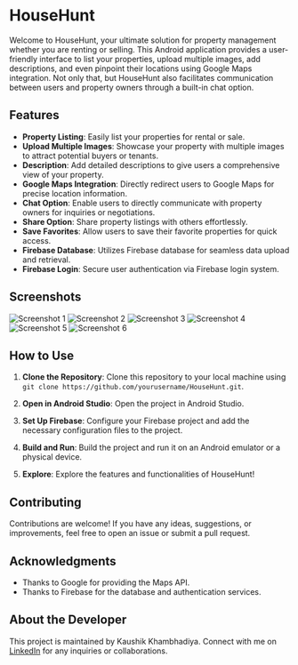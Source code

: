 # HouseHunt

Welcome to HouseHunt, your ultimate solution for property management whether you are renting or selling. This Android application provides a user-friendly interface to list your properties, upload multiple images, add descriptions, and even pinpoint their locations using Google Maps integration. Not only that, but HouseHunt also facilitates communication between users and property owners through a built-in chat option.

## Features

- **Property Listing**: Easily list your properties for rental or sale.
- **Upload Multiple Images**: Showcase your property with multiple images to attract potential buyers or tenants.
- **Description**: Add detailed descriptions to give users a comprehensive view of your property.
- **Google Maps Integration**: Directly redirect users to Google Maps for precise location information.
- **Chat Option**: Enable users to directly communicate with property owners for inquiries or negotiations.
- **Share Option**: Share property listings with others effortlessly.
- **Save Favorites**: Allow users to save their favorite properties for quick access.
- **Firebase Database**: Utilizes Firebase database for seamless data upload and retrieval.
- **Firebase Login**: Secure user authentication via Firebase login system.

## Screenshots

![Screenshot 1](https://play-lh.googleusercontent.com/Loq0gcrWrv-7_N_eCK-lfxM7reL2mBtkIKnolyP7nzmDnPe-E6JNClgKF7GnllMUuw)
![Screenshot 2](https://play-lh.googleusercontent.com/_uI3_sad_W6aT83X7aq_lffiDn5L9fPzfJ-Z8CI4PNveUtrYnHbskbwX74xbEBtKGzI)
![Screenshot 3](https://play-lh.googleusercontent.com/Rh4HOv4WJRwVYKVCg1Q-dwUS-vul-XrBieNlv-rmzWoBLPeoNlmGpshWzJcDp8kcVQ)
![Screenshot 4](https://play-lh.googleusercontent.com/TptBFUgQCVj__gERUW3vFHTPPssMbf_fgc9y6gl1s2ufpNusjDiCY8mRiwRexNfrKls)
![Screenshot 5](https://play-lh.googleusercontent.com/XUPunA_QRWcjtK90f6RjXq1KpGVXM6zIjUx9pIDHaPqphvBtya0HMS2Tnoou590l3ZvC)
![Screenshot 6](https://play-lh.googleusercontent.com/BwPLtBAlm8myWn_5_VnppxkEnew5I1tiyAy8Mx8BydQlbx1L0alw_SuHr7Ml5jJ2sQ)

## How to Use

1. **Clone the Repository**: Clone this repository to your local machine using `git clone https://github.com/yourusername/HouseHunt.git`.

2. **Open in Android Studio**: Open the project in Android Studio.

3. **Set Up Firebase**: Configure your Firebase project and add the necessary configuration files to the project.

4. **Build and Run**: Build the project and run it on an Android emulator or a physical device.

5. **Explore**: Explore the features and functionalities of HouseHunt!

## Contributing

Contributions are welcome! If you have any ideas, suggestions, or improvements, feel free to open an issue or submit a pull request.


## Acknowledgments

- Thanks to Google for providing the Maps API.
- Thanks to Firebase for the database and authentication services.

## About the Developer

This project is maintained by Kaushik Khambhadiya. Connect with me on [LinkedIn](https://www.linkedin.com/in/kaushikkhambhadiya/) for any inquiries or collaborations.
